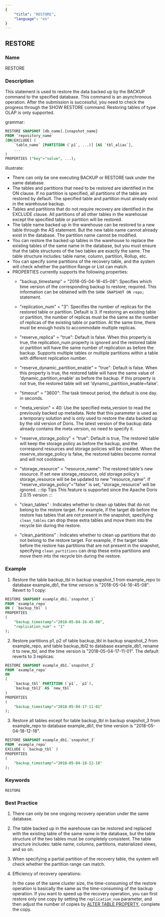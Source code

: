 ```yaml
---
{
    "title": "RESTORE",
    "language": "en"
}
---
```


<!--
Licensed to the Apache Software Foundation (ASF) under one
or more contributor license agreements.  See the NOTICE file
distributed with this work for additional information
regarding copyright ownership.  The ASF licenses this file
to you under the Apache License, Version 2.0 (the
"License"); you may not use this file except in compliance
with the License.  You may obtain a copy of the License at

  http://www.apache.org/licenses/LICENSE-2.0

Unless required by applicable law or agreed to in writing,
software distributed under the License is distributed on an
"AS IS" BASIS, WITHOUT WARRANTIES OR CONDITIONS OF ANY
KIND, either express or implied.  See the License for the
specific language governing permissions and limitations
under the License.
-->

## RESTORE

### Name

RESTORE

### Description

This statement is used to restore the data backed up by the BACKUP command to the specified database. This command is an asynchronous operation. After the submission is successful, you need to check the progress through the SHOW RESTORE command. Restoring tables of type OLAP is only supported.

grammar:

```sql
RESTORE SNAPSHOT [db_name].{snapshot_name}
FROM `repository_name`
[ON|EXCLUDE] (
    `table_name` [PARTITION (`p1`, ...)] [AS `tbl_alias`],
    ...
)
PROPERTIES ("key"="value", ...);
```

illustrate:

- There can only be one executing BACKUP or RESTORE task under the same database.
- The tables and partitions that need to be restored are identified in the ON clause. If no partition is specified, all partitions of the table are restored by default. The specified table and partition must already exist in the warehouse backup.
- Tables and partitions that do not require recovery are identified in the EXCLUDE clause. All partitions of all other tables in the warehouse except the specified table or partition will be restored.
- The table name backed up in the warehouse can be restored to a new table through the AS statement. But the new table name cannot already exist in the database. The partition name cannot be modified.
- You can restore the backed up tables in the warehouse to replace the existing tables of the same name in the database, but you must ensure that the table structures of the two tables are exactly the same. The table structure includes: table name, column, partition, Rollup, etc.
- You can specify some partitions of the recovery table, and the system will check whether the partition Range or List can match.
- PROPERTIES currently supports the following properties:
  - "backup_timestamp" = "2018-05-04-16-45-08": Specifies which time version of the corresponding backup to restore, required. This information can be obtained with the `SHOW SNAPSHOT ON repo;` statement.
  - "replication_num" = "3": Specifies the number of replicas for the restored table or partition. Default is 3. If restoring an existing table or partition, the number of replicas must be the same as the number of replicas of the existing table or partition. At the same time, there must be enough hosts to accommodate multiple replicas.
  - "reserve_replica" = "true": Default is false. When this property is true, the replication_num property is ignored and the restored table or partition will have the same number of replication as before the backup. Supports multiple tables or multiple partitions within a table with different replication number.
  - "reserve_dynamic_partition_enable" = "true": Default is false. When this property is true, the restored table will have the same value of 'dynamic_partition_enable' as before the backup. if this property is not true, the restored table will set 'dynamic_partition_enable=false'.
  - "timeout" = "3600": The task timeout period, the default is one day. in seconds.
  - "meta_version" = 40: Use the specified meta_version to read the previously backed up metadata. Note that this parameter is used as a temporary solution and is only used to restore the data backed up by the old version of Doris. The latest version of the backup data already contains the meta version, no need to specify it.
  - "reserve_storage_policy" = "true": Default is true, The restored table will keep the storage policy as before the backup, and the correspond resources and storage policies will be created. When the reserve_storage_policy is false, the restored tables become normal and will not cooldown.
  - "storage_resource" = "resource_name": The restored table's new resource. If set new storage_resource, old storage policy's storage_resource will be be updated to new "resource_name". If "reserve_storage_policy"="false" is set, "storage_resource" will be ignored.
:::tip Tips
This feature is supported since the Apache Doris 2.0.15 version
:::

  -  "clean_tables" : Indicates whether to clean up tables that do not belong to the restore target. For example, if the target db before the restore has tables that are not present in the snapshot, specifying `clean_tables` can drop these extra tables and move them into the recycle bin during the restore.
  - "clean_partitions" : Indicates whether to clean up partitions that do not belong to the restore target. For example, if the target table before the restore has partitions that are not present in the snapshot, specifying `clean_partitions` can drop these extra partitions and move them into the recycle bin during the restore.

### Example

1. Restore the table backup_tbl in backup snapshot_1 from example_repo to database example_db1, the time version is "2018-05-04-16-45-08". Revert to 1 copy:

```sql
RESTORE SNAPSHOT example_db1.`snapshot_1`
FROM `example_repo`
ON ( `backup_tbl` )
PROPERTIES
(
    "backup_timestamp"="2018-05-04-16-45-08",
    "replication_num" = "1"
);
```

2. Restore partitions p1, p2 of table backup_tbl in backup snapshot_2 from example_repo, and table backup_tbl2 to database example_db1, rename it to new_tbl, and the time version is "2018-05-04-17-11-01". The default reverts to 3 replicas:

```sql
RESTORE SNAPSHOT example_db1.`snapshot_2`
FROM `example_repo`
ON
(
    `backup_tbl` PARTITION (`p1`, `p2`),
    `backup_tbl2` AS `new_tbl`
)
PROPERTIES
(
    "backup_timestamp"="2018-05-04-17-11-01"
);
```

3. Restore all tables except for table backup_tbl in backup snapshot_3 from example_repo to database example_db1, the time version is "2018-05-04-18-12-18".

```sql
RESTORE SNAPSHOT example_db1.`snapshot_3`
FROM `example_repo`
EXCLUDE ( `backup_tbl` )
PROPERTIES
(
    "backup_timestamp"="2018-05-04-18-12-18"
);
```

### Keywords

```
RESTORE
```

### Best Practice

1. There can only be one ongoing recovery operation under the same database.

2. The table backed up in the warehouse can be restored and replaced with the existing table of the same name in the database, but the table structure of the two tables must be completely consistent. The table structure includes: table name, columns, partitions, materialized views, and so on.

3. When specifying a partial partition of the recovery table, the system will check whether the partition range can match.

4. Efficiency of recovery operations:

   In the case of the same cluster size, the time-consuming of the restore operation is basically the same as the time-consuming of the backup operation. If you want to speed up the recovery operation, you can first restore only one copy by setting the `replication_num` parameter, and then adjust the number of copies by [ALTER TABLE PROPERTY](../../Data-Definition-Statements/Alter/ALTER-TABLE-PROPERTY.md), complete the copy.
